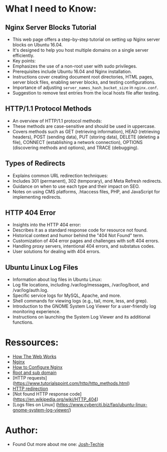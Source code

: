 # What I need to Know:

## Nginx Server Blocks Tutorial

- This web page offers a step-by-step tutorial on setting up Nginx server blocks on Ubuntu 16.04.
- It's designed to help you host multiple domains on a single server efficiently.
- Key points:
- Emphasizes the use of a non-root user with sudo privileges.
- Prerequisites include Ubuntu 16.04 and Nginx installation.
- Instructions cover creating document root directories, HTML pages, server block files, enabling server blocks, and testing configurations.
- Importance of adjusting `server_names_hash_bucket_size` in `nginx.conf`.
- Suggestion to remove test entries from the local hosts file after testing.

## HTTP/1.1 Protocol Methods

- An overview of HTTP/1.1 protocol methods:
- These methods are case-sensitive and should be used in uppercase.
- Covers methods such as GET (retrieving information), HEAD (retrieving headers), POST (sending data), PUT (storing data), DELETE (deleting a file), CONNECT (establishing a network connection), OPTIONS (discovering methods and options), and TRACE (debugging).

## Types of Redirects

- Explains common URL redirection techniques:
- Includes 301 (permanent), 302 (temporary), and Meta Refresh redirects.
- Guidance on when to use each type and their impact on SEO.
- Notes on using CMS platforms, .htaccess files, PHP, and JavaScript for implementing redirects.

## HTTP 404 Error

- Insights into the HTTP 404 error:
- Describes it as a standard response code for resource not found.
- Historical context and humor behind the "404 Not Found" term.
- Customization of 404 error pages and challenges with soft 404 errors.
- Handling proxy servers, intentional 404 errors, and substatus codes.
- User solutions for dealing with 404 errors.

## Ubuntu Linux Log Files

- Information about log files in Ubuntu Linux:
- Log file locations, including /var/log/messages, /var/log/boot, and /var/log/auth.log.
- Specific service logs for MySQL, Apache, and more.
- Shell commands for viewing logs (e.g., tail, more, less, and grep).
- Introduction to the GNOME System Log Viewer for a user-friendly log monitoring experience.
- Instructions on launching the System Log Viewer and its additional functions.

# Ressources:

- [How The Web Works](https://developer.mozilla.org/en-US/docs/Learn/Getting_started_with_the_web/How_the_Web_works)
- [Nginx](https://en.wikipedia.org/wiki/Nginx)
- [How to Configure Nginx](https://www.digitalocean.com/community/tutorials/how-to-set-up-nginx-server-blocks-virtual-hosts-on-ubuntu-16-04)
- [Root and sub domain](https://landingi.com/help/domains-vs-subdomains/)
- [HTTP requests] (https://www.tutorialspoint.com/http/http_methods.html)
- [HTTP redirection](https://moz.com/learn/seo/redirection)
- [Not found HTTP response code] (https://en.wikipedia.org/wiki/HTTP_404)
- [Logs files on Linux] (https://www.cyberciti.biz/faq/ubuntu-linux-gnome-system-log-viewer/)


# Author:

- Found Out more about me one: [Josh-Techie](https://github.com/Josh-techie)
